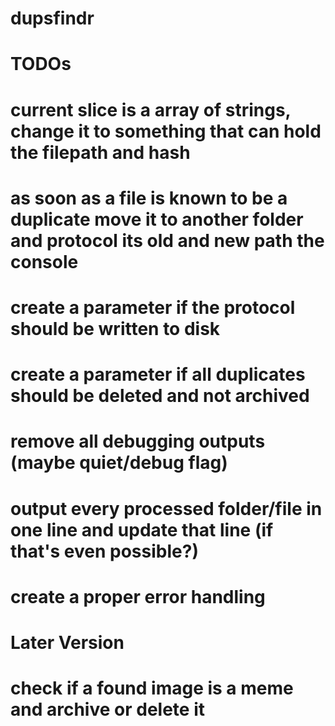 # dupsfindr

# TODOs

# current slice is a array of strings, change it to something that can hold the filepath and hash
# as soon as a file is known to be a duplicate move it to another folder and protocol its old and new path the console
# create a parameter if the protocol should be written to disk
# create a parameter if all duplicates should be deleted and not archived
# remove all debugging outputs (maybe quiet/debug flag)
# output every processed folder/file in one line and update that line (if that's even possible?)
# create a proper error handling

# Later Version

# check if a found image is a meme and archive or delete it